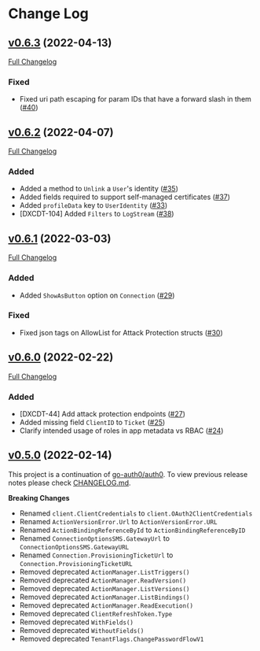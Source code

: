 # Change Log

<a name="v0.6.3"></a>
## [v0.6.3](https://github.com/timandy/go-auth0/tree/v0.6.3) (2022-04-13)

[Full Changelog](https://github.com/timandy/go-auth0/compare/v0.6.2...v0.6.3)

### Fixed

- Fixed uri path escaping for param IDs that have a forward slash in them ([#40](https://github.com/timandy/go-auth0/pull/40))


<a name="v0.6.2"></a>
## [v0.6.2](https://github.com/timandy/go-auth0/tree/v0.6.2) (2022-04-07)

[Full Changelog](https://github.com/timandy/go-auth0/compare/v0.6.1...v0.6.2)

### Added

- Added a method to `Unlink` a `User`'s identity ([#35](https://github.com/timandy/go-auth0/pull/35))
- Added fields required to support self-managed certificates ([#37](https://github.com/timandy/go-auth0/pull/37))
- Added `profileData` key to `UserIdentity` ([#33](https://github.com/timandy/go-auth0/pull/33))
- [DXCDT-104] Added `Filters` to `LogStream` ([#38](https://github.com/timandy/go-auth0/pull/38))


<a name="v0.6.1"></a>
## [v0.6.1](https://github.com/timandy/go-auth0/tree/v0.6.1) (2022-03-03)

[Full Changelog](https://github.com/timandy/go-auth0/compare/v0.6.0...v0.6.1)

### Added

- Added `ShowAsButton` option on `Connection` ([#29](https://github.com/timandy/go-auth0/pull/29))

### Fixed

- Fixed json tags on AllowList for Attack Protection structs ([#30](https://github.com/timandy/go-auth0/pull/30))

<a name="v0.6.0"></a>
## [v0.6.0](https://github.com/timandy/go-auth0/tree/v0.6.0) (2022-02-22)

[Full Changelog](https://github.com/timandy/go-auth0/compare/v0.5.0...v0.6.0)

### Added 

- [DXCDT-44] Add attack protection endpoints ([#27](https://github.com/timandy/go-auth0/pull/27))
- Added missing field `ClientID` to `Ticket` ([#25](https://github.com/timandy/go-auth0/pull/25/))
- Clarify intended usage of roles in app metadata vs RBAC ([#24](https://github.com/timandy/go-auth0/pull/24))

<a name="v0.5.0"></a>
## [v0.5.0](https://github.com/timandy/go-auth0/tree/v0.5.0) (2022-02-14)

This project is a continuation of [go-auth0/auth0](https://github.com/go-auth0/auth0).
To view previous release notes please check [CHANGELOG.md](https://github.com/go-auth0/auth0/blob/master/CHANGELOG.md).

**Breaking Changes**

- Renamed `client.ClientCredentials` to `client.OAuth2ClientCredentials`
- Renamed `ActionVersionError.Url` to `ActionVersionError.URL`
- Renamed `ActionBindingReferenceById` to `ActionBindingReferenceByID`
- Renamed `ConnectionOptionsSMS.GatewayUrl` to `ConnectionOptionsSMS.GatewayURL`
- Renamed `Connection.ProvisioningTicketUrl` to `Connection.ProvisioningTicketURL`
- Removed deprecated `ActionManager.ListTriggers()`
- Removed deprecated `ActionManager.ReadVersion()`
- Removed deprecated `ActionManager.ListVersions()`
- Removed deprecated `ActionManager.ListBindings()`
- Removed deprecated `ActionManager.ReadExecution()`
- Removed deprecated `ClientRefreshToken.Type`
- Removed deprecated `WithFields()`
- Removed deprecated `WithoutFields()`
- Removed deprecated `TenantFlags.ChangePasswordFlowV1`
